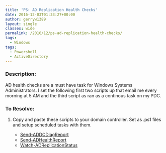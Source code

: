 ```yaml
---
title: 'PS: AD Replication Health Checks'
date: 2016-12-03T01:33:27+00:00
author: gerryw1389
layout: single
classes: wide
permalink: /2016/12/ps-ad-replication-health-checks/
tags:
  - Windows
tags:
  - Powershell
  - ActiveDirectory
---
```

<!--more-->

### Description:

AD health checks are a must have task for Windows Systems Administrators. I set the following first two scripts up that email me every morning at 5 AM and the third script as ran as a continous task on my PDC.

### To Resolve:

1. Copy and paste these scripts to your domain controller. Set as .ps1 files and setup scheduled tasks with them.

   - [Send-ADDCDiagReport](https://github.com/gerryw1389/powershell/blob/main/gwActiveDirectory/Public/Send-ADDCDiagReport.ps1)
   - [Send-ADHealthReport](https://github.com/gerryw1389/powershell/blob/main/gwActiveDirectory/Public/Send-ADHealthReport.ps1)
   - [Watch-ADReplicationStatus](https://github.com/gerryw1389/powershell/blob/main/gwActiveDirectory/Public/Watch-ADReplicationStatus.ps1)